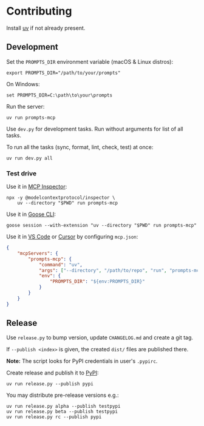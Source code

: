 # Contributing

Install [uv](https://docs.astral.sh/uv/getting-started/installation/)
if not already present.

## Development

Set the `PROMPTS_DIR` environment variable (macOS & Linux distros):

    export PROMPTS_DIR="/path/to/your/prompts"

On Windows:

    set PROMPTS_DIR=C:\path\to\your\prompts

Run the server:

    uv run prompts-mcp

Use `dev.py` for development tasks. Run without arguments for list of all tasks.

To run all the tasks (sync, format, lint, check, test) at once:

    uv run dev.py all

### Test drive

Use it in [MCP Inspector](https://modelcontextprotocol.io/docs/tools/inspector):

    npx -y @modelcontextprotocol/inspector \
        uv --directory "$PWD" run prompts-mcp

Use it in [Goose CLI](https://block.github.io/goose/docs/quickstart):

    goose session --with-extension "uv --directory "$PWD" run prompts-mcp"

Use it in [VS Code](https://code.visualstudio.com/docs/copilot/customization/mcp-servers#_add-an-mcp-server) or [Cursor](https://cursor.com/docs/context/mcp#using-mcpjson) by configuring `mcp.json`:

```json
{
    "mcpServers": {
        "prompts-mcp": {
            "command": "uv",
            "args": ["--directory", "/path/to/repo", "run", "prompts-mcp"],
            "env": {
                "PROMPTS_DIR": "${env:PROMPTS_DIR}"
            }
        }
    }
}
```

## Release

Use `release.py` to bump version, update `CHANGELOG.md` and create a git tag.

If `--publish <index>` is given, the created `dist/` files are published there.

**Note:** The script looks for PyPI credentials in user's `.pypirc`.

Create release and publish it to [PyPI](https://pypi.org/project/prompts-mcp/):

    uv run release.py --publish pypi

You may distribute pre-release versions e.g.:

    uv run release.py alpha --publish testpypi
    uv run release.py beta --publish testpypi
    uv run release.py rc --publish pypi
